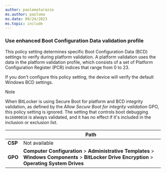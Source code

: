 ```yaml
---
author: paolomatarazzo
ms.author: paoloma
ms.date: 09/24/2023
ms.topic: include
---
```


### Use enhanced Boot Configuration Data validation profile

This policy setting determines specific Boot Configuration Data (BCD) settings to verify during platform validation. A platform validation uses the data in the platform validation profile, which consists of a set of Platform Configuration Register (PCR) indices that range from 0 to 23.

If you don't configure this policy setting, the device will verify the default Windows BCD settings.

> [!NOTE]
> When BitLocker is using Secure Boot for platform and BCD integrity validation, as defined by the *Allow Secure Boot for integrity validation* GPO, this policy setting is ignored. The setting that controls boot debugging `0x16000010` is always validated, and it has no effect if it's included in the inclusion or exclusion list.

|  | Path |
|--|--|
| **CSP** | Not available |
| **GPO** | **Computer Configuration** > **Administrative Templates** > **Windows Components** > **BitLocker Drive Encryption** > **Operating System Drives** |
